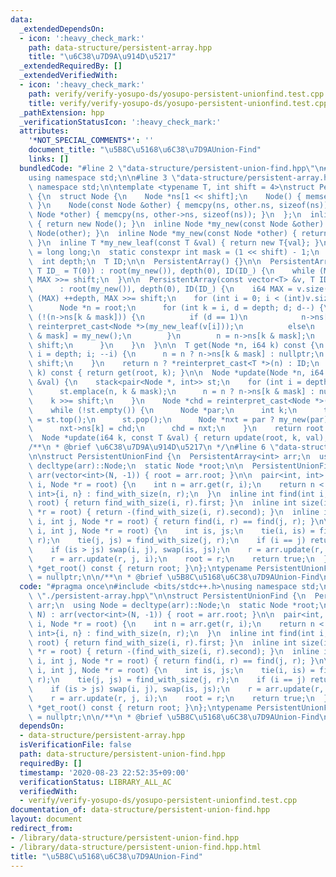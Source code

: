 ```yaml
---
data:
  _extendedDependsOn:
  - icon: ':heavy_check_mark:'
    path: data-structure/persistent-array.hpp
    title: "\u6C38\u7D9A\u914D\u5217"
  _extendedRequiredBy: []
  _extendedVerifiedWith:
  - icon: ':heavy_check_mark:'
    path: verify/verify-yosupo-ds/yosupo-persistent-unionfind.test.cpp
    title: verify/verify-yosupo-ds/yosupo-persistent-unionfind.test.cpp
  _pathExtension: hpp
  _verificationStatusIcon: ':heavy_check_mark:'
  attributes:
    '*NOT_SPECIAL_COMMENTS*': ''
    document_title: "\u5B8C\u5168\u6C38\u7D9AUnion-Find"
    links: []
  bundledCode: "#line 2 \"data-structure/persistent-union-find.hpp\"\n#include <bits/stdc++.h>\n\
    using namespace std;\n\n#line 3 \"data-structure/persistent-array.hpp\"\nusing\
    \ namespace std;\n\ntemplate <typename T, int shift = 4>\nstruct PersistentArray\
    \ {\n  struct Node {\n    Node *ns[1 << shift];\n    Node() { memset(ns, 0, sizeof(ns));\
    \ }\n    Node(const Node &other) { memcpy(ns, other.ns, sizeof(ns)); }\n    Node(const\
    \ Node *other) { memcpy(ns, other->ns, sizeof(ns)); }\n  };\n  inline Node *my_new()\
    \ { return new Node(); }\n  inline Node *my_new(const Node &other) { return new\
    \ Node(other); }\n  inline Node *my_new(const Node *other) { return new Node(other);\
    \ }\n  inline T *my_new_leaf(const T &val) { return new T{val}; }\n\n  using i64\
    \ = long long;\n  static constexpr int mask = (1 << shift) - 1;\n  Node *root;\n\
    \  int depth;\n  T ID;\n\n  PersistentArray() {}\n\n  PersistentArray(i64 MAX,\
    \ T ID_ = T(0)) : root(my_new()), depth(0), ID(ID_) {\n    while (MAX) ++depth,\
    \ MAX >>= shift;\n  }\n\n  PersistentArray(const vector<T> &v, T ID_ = T(0))\n\
    \      : root(my_new()), depth(0), ID(ID_) {\n    i64 MAX = v.size();\n    while\
    \ (MAX) ++depth, MAX >>= shift;\n    for (int i = 0; i < (int)v.size(); i++) {\n\
    \      Node *n = root;\n      for (int k = i, d = depth; d; d--) {\n        if\
    \ (!(n->ns[k & mask])) {\n          if (d == 1)\n            n->ns[k & mask] =\
    \ reinterpret_cast<Node *>(my_new_leaf(v[i]));\n          else\n            n->ns[k\
    \ & mask] = my_new();\n        }\n        n = n->ns[k & mask];\n        k >>=\
    \ shift;\n      }\n    }\n  }\n\n  T get(Node *n, i64 k) const {\n    for (int\
    \ i = depth; i; --i) {\n      n = n ? n->ns[k & mask] : nullptr;\n      k >>=\
    \ shift;\n    }\n    return n ? *reinterpret_cast<T *>(n) : ID;\n  }\n  T get(i64\
    \ k) const { return get(root, k); }\n\n  Node *update(Node *n, i64 k, const T\
    \ &val) {\n    stack<pair<Node *, int>> st;\n    for (int i = depth; i; --i) {\n\
    \      st.emplace(n, k & mask);\n      n = n ? n->ns[k & mask] : nullptr;\n  \
    \    k >>= shift;\n    }\n    Node *chd = reinterpret_cast<Node *>(my_new_leaf(val));\n\
    \    while (!st.empty()) {\n      Node *par;\n      int k;\n      tie(par, k)\
    \ = st.top();\n      st.pop();\n      Node *nxt = par ? my_new(par) : my_new();\n\
    \      nxt->ns[k] = chd;\n      chd = nxt;\n    }\n    return root = chd;\n  }\n\
    \  Node *update(i64 k, const T &val) { return update(root, k, val); }\n};\n\n\
    /**\n * @brief \u6C38\u7D9A\u914D\u5217\n */\n#line 6 \"data-structure/persistent-union-find.hpp\"\
    \n\nstruct PersistentUnionFind {\n  PersistentArray<int> arr;\n  using Node =\
    \ decltype(arr)::Node;\n  static Node *root;\n\n  PersistentUnionFind(int N) :\
    \ arr(vector<int>(N, -1)) { root = arr.root; }\n\n  pair<int, int> find_with_size(int\
    \ i, Node *r = root) {\n    int n = arr.get(r, i);\n    return n < 0 ? pair<int,\
    \ int>{i, n} : find_with_size(n, r);\n  }\n  inline int find(int i, Node *r =\
    \ root) { return find_with_size(i, r).first; }\n  inline int size(int i, Node\
    \ *r = root) { return -(find_with_size(i, r).second); }\n  inline int same(int\
    \ i, int j, Node *r = root) { return find(i, r) == find(j, r); }\n\n  int unite(int\
    \ i, int j, Node *r = root) {\n    int is, js;\n    tie(i, is) = find_with_size(i,\
    \ r);\n    tie(j, js) = find_with_size(j, r);\n    if (i == j) return false;\n\
    \    if (is > js) swap(i, j), swap(is, js);\n    r = arr.update(r, i, is + js);\n\
    \    r = arr.update(r, j, i);\n    root = r;\n    return true;\n  }\n\n  Node\
    \ *get_root() const { return root; }\n};\ntypename PersistentUnionFind::Node *PersistentUnionFind::root\
    \ = nullptr;\n\n/**\n * @brief \u5B8C\u5168\u6C38\u7D9AUnion-Find\n */\n"
  code: "#pragma once\n#include <bits/stdc++.h>\nusing namespace std;\n\n#include\
    \ \"./persistent-array.hpp\"\n\nstruct PersistentUnionFind {\n  PersistentArray<int>\
    \ arr;\n  using Node = decltype(arr)::Node;\n  static Node *root;\n\n  PersistentUnionFind(int\
    \ N) : arr(vector<int>(N, -1)) { root = arr.root; }\n\n  pair<int, int> find_with_size(int\
    \ i, Node *r = root) {\n    int n = arr.get(r, i);\n    return n < 0 ? pair<int,\
    \ int>{i, n} : find_with_size(n, r);\n  }\n  inline int find(int i, Node *r =\
    \ root) { return find_with_size(i, r).first; }\n  inline int size(int i, Node\
    \ *r = root) { return -(find_with_size(i, r).second); }\n  inline int same(int\
    \ i, int j, Node *r = root) { return find(i, r) == find(j, r); }\n\n  int unite(int\
    \ i, int j, Node *r = root) {\n    int is, js;\n    tie(i, is) = find_with_size(i,\
    \ r);\n    tie(j, js) = find_with_size(j, r);\n    if (i == j) return false;\n\
    \    if (is > js) swap(i, j), swap(is, js);\n    r = arr.update(r, i, is + js);\n\
    \    r = arr.update(r, j, i);\n    root = r;\n    return true;\n  }\n\n  Node\
    \ *get_root() const { return root; }\n};\ntypename PersistentUnionFind::Node *PersistentUnionFind::root\
    \ = nullptr;\n\n/**\n * @brief \u5B8C\u5168\u6C38\u7D9AUnion-Find\n */\n"
  dependsOn:
  - data-structure/persistent-array.hpp
  isVerificationFile: false
  path: data-structure/persistent-union-find.hpp
  requiredBy: []
  timestamp: '2020-08-23 22:52:35+09:00'
  verificationStatus: LIBRARY_ALL_AC
  verifiedWith:
  - verify/verify-yosupo-ds/yosupo-persistent-unionfind.test.cpp
documentation_of: data-structure/persistent-union-find.hpp
layout: document
redirect_from:
- /library/data-structure/persistent-union-find.hpp
- /library/data-structure/persistent-union-find.hpp.html
title: "\u5B8C\u5168\u6C38\u7D9AUnion-Find"
---
```

